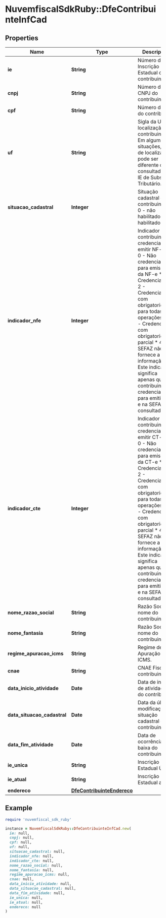 # NuvemfiscalSdkRuby::DfeContribuinteInfCad

## Properties

| Name | Type | Description | Notes |
| ---- | ---- | ----------- | ----- |
| **ie** | **String** | Número da Inscrição Estadual do contribuinte. |  |
| **cnpj** | **String** | Número do CNPJ  do contribuinte. | [optional] |
| **cpf** | **String** | Número do CPF do contribuinte. | [optional] |
| **uf** | **String** | Sigla da UF de localização do contribuinte. Em algumas situações, a UF de localização pode ser diferente da UF consultada. Ex. IE de Substituto Tributário. |  |
| **situacao_cadastral** | **Integer** | Situação cadastral do contribuinte:  * 0 - não habilitado  * 1 - habilitado |  |
| **indicador_nfe** | **Integer** | Indicador de contribuinte credenciado a emitir NF-e.  * 0 - Não credenciado para emissão da NF-e  * 1 - Credenciado  * 2 - Credenciado com obrigatoriedade para todas operações  * 3 - Credenciado com obrigatoriedade parcial  * 4 - a SEFAZ não fornece a informação  Este indicador significa apenas que o contribuinte é credenciado para emitir NF-e na SEFAZ consultada. |  |
| **indicador_cte** | **Integer** | Indicador de contribuinte credenciado a emitir CT-e.  * 0 - Não credenciado para emissão da CT-e  * 1 - Credenciado  * 2 - Credenciado com obrigatoriedade para todas operações  * 3 - Credenciado com obrigatoriedade parcial  * 4 - a SEFAZ não fornece a informação  Este indicador significa apenas que o contribuinte é credenciado para emitir CT-e na SEFAZ consultada. |  |
| **nome_razao_social** | **String** | Razão Social ou nome do contribuinte. |  |
| **nome_fantasia** | **String** | Razão Social ou nome do contribuinte. | [optional] |
| **regime_apuracao_icms** | **String** | Regime de Apuração do ICMS. | [optional] |
| **cnae** | **String** | CNAE Fiscal do contribuinte. | [optional] |
| **data_inicio_atividade** | **Date** | Data de início de atividades do contribuinte. | [optional] |
| **data_situacao_cadastral** | **Date** | Data da última modificação da situação cadastral do contribuinte. | [optional] |
| **data_fim_atividade** | **Date** | Data de ocorrência da baixa do contribuinte. | [optional] |
| **ie_unica** | **String** | Inscrição Estadual Única. | [optional] |
| **ie_atual** | **String** | Inscrição Estadual atual. | [optional] |
| **endereco** | [**DfeContribuinteEndereco**](DfeContribuinteEndereco.md) |  | [optional] |

## Example

```ruby
require 'nuvemfiscal_sdk_ruby'

instance = NuvemfiscalSdkRuby::DfeContribuinteInfCad.new(
  ie: null,
  cnpj: null,
  cpf: null,
  uf: null,
  situacao_cadastral: null,
  indicador_nfe: null,
  indicador_cte: null,
  nome_razao_social: null,
  nome_fantasia: null,
  regime_apuracao_icms: null,
  cnae: null,
  data_inicio_atividade: null,
  data_situacao_cadastral: null,
  data_fim_atividade: null,
  ie_unica: null,
  ie_atual: null,
  endereco: null
)
```

